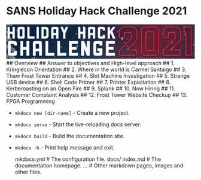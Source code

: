 # SANS Holiday Hack Challenge 2021
<img src="images/hhc2021/image001.png" alt="drawing" width="1000px"/>
## Overview
## Answer to objectives and High-level approach
## 1. Kringlecon Orientation
## 2. Where in the world is Carmel Santaigo
## 3. Thaw Frost Tower Entrance
## 4. Slot Machine Investigation
## 5. Strange USB device
## 6. Shell Code Primer
## 7. Printer Exploitation
## 8. Kerberoasting on an Open Fire
## 9. Splunk
## 10. Now Hiring 
## 11. Customer Complaint Analysis
## 12. Frost Tower Website Checkup
## 13. FPGA Programming


* `mkdocs new [dir-name]` - Create a new project.
* `mkdocs serve` - Start the live-reloading docs server.
* `mkdocs build` - Build the documentation site.
* `mkdocs -h` - Print help message and exit.



    mkdocs.yml    # The configuration file.
    docs/
        index.md  # The documentation homepage.
        ...       # Other markdown pages, images and other files.
